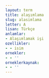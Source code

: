 ```yaml
---
layout: term
title: alaşımlama
slug: alasimlama
letter: A
lisan: Türkçe
anlamlar:
- Alaşımlamak işi
ozellikler:
- - isim
ornekler:
- - ''
orneklerkaynak:
- - ''
---
```

